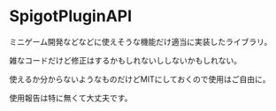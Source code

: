 # SpigotPluginAPI
ミニゲーム開発などなどに使えそうな機能だけ適当に実装したライブラリ。

雑なコードだけど修正はするかもしれないししないかもしれない。

使えるか分からないようなものだけどMITにしておくので使用はご自由に。

使用報告は特に無くて大丈夫です。

